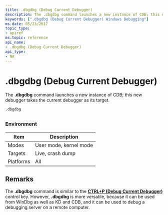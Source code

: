 ```yaml
---
title: .dbgdbg (Debug Current Debugger)
description: The .dbgdbg command launches a new instance of CDB; this new debugger takes the current debugger as its target.
keywords: [".dbgdbg (Debug Current Debugger) Windows Debugging"]
ms.date: 05/23/2017
topic_type:
- apiref
ms.topic: reference
api_name:
- .dbgdbg (Debug Current Debugger)
api_type:
- NA
---
```


# .dbgdbg (Debug Current Debugger)


The **.dbgdbg** command launches a new instance of CDB; this new debugger takes the current debugger as its target.

```dbgcmd
.dbgdbg 
```

## <span id="ddk_meta_debug_current_debugger_dbg"></span><span id="DDK_META_DEBUG_CURRENT_DEBUGGER_DBG"></span>


### Environment

|  Item  | Description          |
|--------|----------------------|
|Modes   |User mode, kernel mode|
|Targets |Live, crash dump      |
|Platforms|All                  |

 

## Remarks

The **.dbgdbg** command is similar to the [**CTRL+P (Debug Current Debugger)**](ctrl-p--debug-current-debugger-.md) control key. However, **.dbgdbg** is more versatile, because it can be used from WinDbg as well as KD and CDB, and it can be used to debug a debugging server on a remote computer.

 

 





